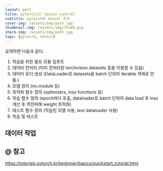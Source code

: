 ```yaml
---
layout: post
title: pytorch(2) tensor control
subtitle: pytorch의 tensor 조작
cover-img: /assets/img/path.jpg
thumbnail-img: /assets/img/thumb.png
share-img: /assets/img/path.jpg
tags: [pytorch, tensor]
---
```


요약하면 다음과 같다.
1. 학습을 위한 필요 모듈 임포트
2. 데이터 전처리 (이미 전처리된 torchvision.datasets 등을 이용할 수 있음)
3. 데이터 로더 생성 (DataLoader로 datasets을 batch 단위의 iterable 객체로 만듦.)
4. 모델 정의 (nn.module 등)
5. 최적화 함수 정의 (optimizers, loss functions 등)
6. 학습 함수 정의 (epoch마다 호출, dataloader로 batch 단위의 data load 후 loss 계산 후 역전파해 weight 최적화)
7. 테스트 함수 정의 (학습된 모델 사용, test dataloader 사용)
8. 학습 및 테스트
   
## 데이터 작업

  
## @ 참고
https://tutorials.pytorch.kr/beginner/basics/quickstart_tutorial.html
